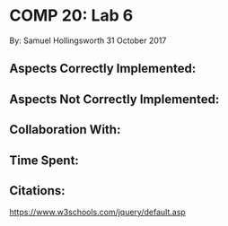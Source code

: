 COMP 20: Lab 6
==============
By: Samuel Hollingsworth
31 October 2017

Aspects Correctly Implemented:
------------------------------


Aspects Not Correctly Implemented:
----------------------------------


Collaboration With:
-------------------


Time Spent:
-----------


Citations:
----------
https://www.w3schools.com/jquery/default.asp
